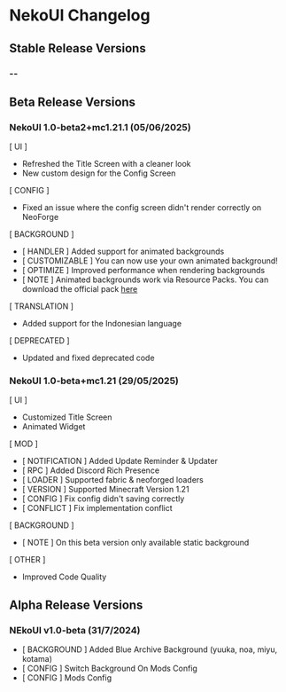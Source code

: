 # NekoUI Changelog

## Stable Release Versions
### --

## Beta Release Versions
### NekoUI 1.0-beta2+mc1.21.1 (05/06/2025)
[ UI ]
- Refreshed the Title Screen with a cleaner look
- New custom design for the Config Screen

[ CONFIG ]
- Fixed an issue where the config screen didn't render correctly on NeoForge

[ BACKGROUND ]
- [ HANDLER ] Added support for animated backgrounds
- [ CUSTOMIZABLE ] You can now use your own animated background!
- [ OPTIMIZE ] Improved performance when rendering backgrounds
- [ NOTE ] Animated backgrounds work via Resource Packs. You can download the official pack [here](https://github.com/strivo-dev/NekoUI-Resources/releases/tag/1.0)

[ TRANSLATION ]
- Added support for the Indonesian language

[ DEPRECATED ]
- Updated and fixed deprecated code

### NekoUI 1.0-beta+mc1.21 (29/05/2025)
[ UI ]
- Customized Title Screen
- Animated Widget

[ MOD ]
- [ NOTIFICATION ] Added Update Reminder & Updater
- [ RPC ] Added Discord Rich Presence
- [ LOADER ] Supported fabric & neoforged loaders
- [ VERSION ] Supported Minecraft Version 1.21
- [ CONFIG ] Fix config didn't saving correctly
- [ CONFLICT ] Fix implementation conflict

[ BACKGROUND ]
- [ NOTE ] On this beta version only available static background

[ OTHER ]
- Improved Code Quality

## Alpha Release Versions
### NEkoUI v1.0-beta (31/7/2024)
- [ BACKGROUND ] Added Blue Archive Background (yuuka, noa, miyu, kotama)
- [ CONFIG ] Switch Background On Mods Config
- [ CONFIG ] Mods Config
